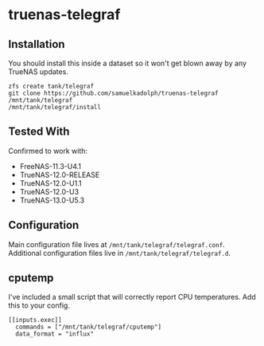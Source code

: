 # truenas-telegraf

## Installation

You should install this inside a dataset so it won't get blown away by any
TrueNAS updates.

```
zfs create tank/telegraf
git clone https://github.com/samuelkadolph/truenas-telegraf /mnt/tank/telegraf
/mnt/tank/telegraf/install
```

## Tested With

Confirmed to work with:

* FreeNAS-11.3-U4.1
* TrueNAS-12.0-RELEASE
* TrueNAS-12.0-U1.1
* TrueNAS-12.0-U3
* TrueNAS-13.0-U5.3

## Configuration

Main configuration file lives at `/mnt/tank/telegraf/telegraf.conf`.
Additional configuration files live in `/mnt/tank/telegraf/telegraf.d`.

## cputemp

I've included a small script that will correctly report CPU temperatures. Add this to your config.

```
[[inputs.exec]]
  commands = ["/mnt/tank/telegraf/cputemp"]
  data_format = "influx"
```
